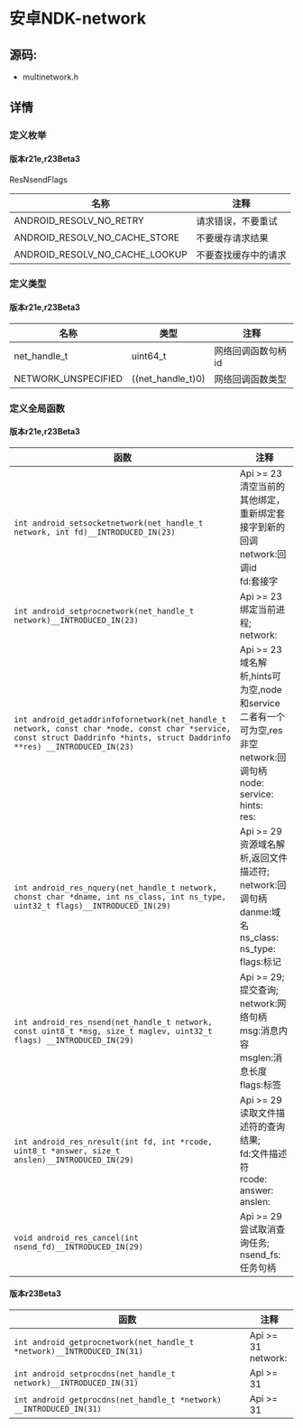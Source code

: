 # 安卓NDK-network



## 源码:

- multinetwork.h



## 详情

### 定义枚举

#### 版本r21e,r23Beta3

ResNsendFlags

| 名称                            | 注释 |
| ------------------------------ | ---- |
| ANDROID_RESOLV_NO_RETRY        | 请求错误，不要重试 |
| ANDROID_RESOLV_NO_CACHE_STORE  | 不要缓存请求结果 |
| ANDROID_RESOLV_NO_CACHE_LOOKUP | 不要查找缓存中的请求 |



### 定义类型

#### 版本r21e,r23Beta3

| 名称                | 类型              | 注释               |
| ------------------- | ----------------- | ------------------ |
| net_handle_t        | uint64_t          | 网络回调函数句柄id |
| NETWORK_UNSPECIFIED | ((net_handle_t)0) | 网络回调函数类型   |



### 定义全局函数

#### 版本r21e,r23Beta3

| 函数                                                         | 注释                                                         |
| ------------------------------------------------------------ | ------------------------------------------------------------ |
| `int android_setsocketnetwork(net_handle_t network, int fd)__INTRODUCED_IN(23)` | Api >= 23<br/>清空当前的其他绑定，重新绑定套接字到新的回调<br>  network:回调id<br>  fd:套接字 |
| `int android_setprocnetwork(net_handle_t network)__INTRODUCED_IN(23)` | Api >= 23<br/>绑定当前进程;<br>  network:                    |
| `int android_getaddrinfofornetwork(net_handle_t network, const char *node, const char *service, const struct Daddrinfo *hints, struct Daddrinfo **res) __INTRODUCED_IN(23)` | Api >= 23<br/>域名解析,hints可为空,node和service二者有一个可为空,res非空<br>  network:回调句柄<br>  node:<br>  service:<br>  hints:<br>  res: |
| `int android_res_nquery(net_handle_t network, chonst char *dname, int ns_class, int ns_type, uint32_t flags)__INTRODUCED_IN(29)` | Api >= 29<br/>资源域名解析,返回文件描述符;<br>  network:回调句柄<br>  danme:域名<br>  ns_class:<br>  ns_type:<br>  flags:标记 |
| `int android_res_nsend(net_handle_t network, const uint8_t *msg, size_t maglev, uint32_t flags) __INTRODUCED_IN(29)` | Api >= 29;<br>提交查询;<br>  network:网络句柄<br>  msg:消息内容<br>  msglen:消息长度<br>  flags:标签 |
| `int android_res_nresult(int fd, int *rcode, uint8_t *answer, size_t anslen)__INTRODUCED_IN(29)` | Api >= 29<br/>读取文件描述符的查询结果;<br>  fd:文件描述符<br>  rcode:<br>  answer:<br>  anslen: |
| `void android_res_cancel(int nsend_fd)__INTRODUCED_IN(29)`   | Api >= 29<br>尝试取消查询任务;<br>  nsend_fs:任务句柄        |

#### 版本r23Beta3

| 函数                                                         | 注释                    |
| ------------------------------------------------------------ | ----------------------- |
| `int android_getprocnetwork(net_handle_t *network)__INTRODUCED_IN(31)` | Api >= 31<br>  network: |
| `int android_setprocdns(net_handle_t network)__INTRODUCED_IN(31)` | Api >= 31<br>           |
| `int android_getprocdns(net_handle_t *network) __INTRODUCED_IN(31)` | Api >= 31<br>           |

